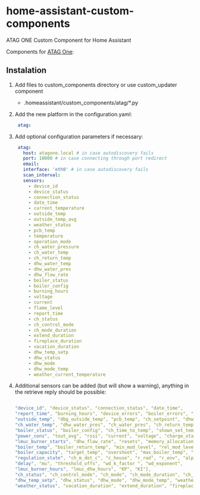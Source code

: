 # home-assistant-custom-components
ATAG ONE Custom Component for Home Assistant

Components for [ATAG One](https://www.atag-one.com/):

## Instalation

1. Add files to custom_components directory or use custom_updater component

    - .homeassistant/custom_components/atag/*.py
  
2. Add the new platform in the configuration.yaml:

    ```yaml
     atag:
    ```

3. Add optional configuration parameters if necessary:

    ```yaml
     atag:
       host: atagone.local # in case autodiscovery fails
       port: 10000 # in case connecting through port redirect
       email: 
       interface: 'eth0' # in case autodiscovery fails
       scan_interval: 
       sensors:
         - device_id
         - device_status
         - connection_status
         - date_time
         - current_temperature
         - outside_temp
         - outside_temp_avg
         - weather_status
         - pcb_temp
         - temperature
         - operation_mode
         - ch_water_pressure
         - ch_water_temp
         - ch_return_temp
         - dhw_water_temp
         - dhw_water_pres
         - dhw_flow_rate
         - boiler_status
         - boiler_config
         - burning_hours
         - voltage
         - current
         - flame_level
         - report_time
         - ch_status
         - ch_control_mode
         - ch_mode_duration
         - extend_duration
         - fireplace_duration
         - vacation_duration
         - dhw_temp_setp
         - dhw_status
         - dhw_mode
         - dhw_mode_temp
         - weather_current_temperature
    ```
4. Additional sensors can be added (but will show a warning), anything in the retrieve reply should be possible:
    ```yaml

    "device_id", "device_status", "connection_status", "date_time",
    "report_time", "burning_hours", "device_errors", "boiler_errors", "room_temp",
    "outside_temp", "dbg_outside_temp", "pcb_temp", "ch_setpoint", "dhw_water_temp",
    "ch_water_temp", "dhw_water_pres", "ch_water_pres", "ch_return_temp",
    "boiler_status", "boiler_config", "ch_time_to_temp", "shown_set_temp",
    "power_cons", "tout_avg", "rssi", "current", "voltage", "charge_status",
    "lmuc_burner_starts", "dhw_flow_rate", "resets", "memory_allocation"],
    "boiler_temp", "boiler_return_temp", "min_mod_level", "rel_mod_level",
    "boiler_capacity", "target_temp", "overshoot", "max_boiler_temp", "alpha_used",
    "regulation_state", "ch_m_dot_c", "c_house", "r_rad", "r_env", "alpha", "alpha_max",
    "delay", "mu", "threshold_offs", "wd_k_factor ", "wd_exponent",
    "lmuc_burner_hours", "lmuc_dhw_hours", "KP", "KI"],
    "ch_status", "ch_control_mode", "ch_mode", "ch_mode_duration", "ch_mode_temp",
    "dhw_temp_setp", "dhw_status", "dhw_mode", "dhw_mode_temp", "weather_temp",
    "weather_status", "vacation_duration", "extend_duration", "fireplace_duration"
    ```



